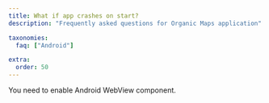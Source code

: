 ```yaml
---
title: What if app crashes on start?
description: "Frequently asked questions for Organic Maps application"

taxonomies:
  faq: ["Android"]

extra:
  order: 50
---
```


You need to enable Android WebView component.
